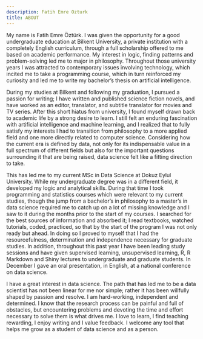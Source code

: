 ```yaml
---
description: Fatih Emre Ozturk
title: ABOUT
---
```


My name is Fatih Emre Öztürk. I was given the opportunity for a good undergraduate education at Bilkent University, a private institution with a completely English curriculum, through a full scholarship offered to me based on academic performance. My interest in logic, finding patterns and problem-solving led me to major in philosophy. Throughout those university years I was attracted to contemporary issues involving technology, which incited me to take a programming course, which in turn reinforced my curiosity and led me to write my bachelor’s thesis on artificial intelligence. 

During my studies at Bilkent and following my graduation, I pursued a passion for writing; I have written and published science fiction novels, and have worked as an editor, translator, and subtitle translator for movies and TV series. After this short hiatus from university, I found myself drawn back to academic life by a strong desire to learn. I still felt an enduring fascination with artificial intelligence and machine learning, and I realized that to fully satisfy my interests I had to transition from philosophy to a more applied field and one more directly related to computer science. Considering how the current era is defined by data, not only for its indispensable value in a full spectrum of different fields but also for the important questions surrounding it that are being raised, data science felt like a fitting direction to take. 

This has led me to my current MSc in Data Science at Dokuz Eylul University. While my undergraduate degree was in a different field, it developed my logic and analytical skills. During that time I took programming and statistics courses which were relevant to my current studies, though the jump from a bachelor’s in philosophy to a master’s in data science required me to catch up on a lot of missing knowledge and I saw to it during the months prior to the start of my courses. I searched for the best sources of information and absorbed it; I read textbooks, watched tutorials, coded, practiced, so that by the start of the program I was not only ready but ahead. In doing so I proved to myself that I had the resourcefulness, determination and independence necessary for graduate studies. In addition, throughout this past year I have been leading study sessions and have given supervised learning, unsupervised learning, R, R Markdown and Shiny lectures to undergraduate and graduate students. In December I gave an oral presentation, in English, at a national conference on data science.

I have a great interest in data science. The path that has led me to be a data scientist has not been linear for me nor simple; rather it has been willfully shaped by passion and resolve. I am hard-working, independent and determined. I know that the research process can be painful and full of obstacles, but encountering problems and devoting the time and effort necessary to solve them is what drives me. I love to learn, I find teaching rewarding, I enjoy writing and I value feedback. I welcome any tool that helps me grow as a student of data science and as a person. 